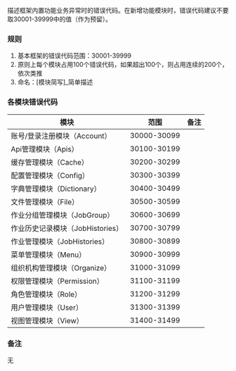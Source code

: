 ﻿描述框架内置功能业务异常时的错误代码。在新增功能模块时，错误代码建议不要取30001-39999中的值（作为预留）。

### 规则
1. 基本框架的错误代码范围：30001-39999
2. 原则上每个模块占用100个错误代码，如果超出100个，则占用连续的200个，依次类推
3. 命名：[模块简写]_简单描述

### 各模块错误代码

| 模块  | 范围  | 备注  |
| ------------ | ------------ | ------------ |
| 账号/登录注册模块（Account）  |  30000-30099 |   |
| Api管理模块（Apis）  | 30100-30199  |   |
| 缓存管理模块（Cache）  | 30200-30299  |   |
| 配置管理模块（Config）  | 30300-30399  |   |
| 字典管理模块（Dictionary）  | 30400-30499  |   |
| 文件管理模块（File）  | 30500-30599  |   |
| 作业分组管理模块（JobGroup）  | 30600-30699  |   |
| 作业历史记录模块（JobHistories）  | 30700-30799  |   |
| 作业管理模块（JobHistories）  | 30800-30899  |   |
| 菜单管理模块（Menu）  | 30900-30999  |   |
| 组织机构管理模块（Organize）  | 31000-31099  |   |
| 权限管理模块（Permission）  | 31100-31199  |   |
| 角色管理模块（Role）  | 31200-31299  |   |
| 用户管理模块（User）  | 31300-31399  |   |
| 视图管理模块（View）  | 31400-31499  |   ||

### 备注
无
